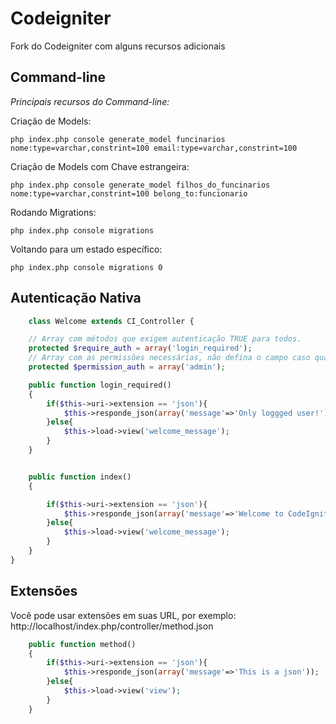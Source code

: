 # Codeigniter

Fork do Codeigniter com alguns recursos adicionais

## Command-line

*Principais recursos do Command-line:*

Criação de Models:

	php index.php console generate_model funcinarios nome:type=varchar,constrint=100 email:type=varchar,constrint=100

Criação de Models com Chave estrangeira:

	php index.php console generate_model filhos_do_funcinarios nome:type=varchar,constrint=100 belong_to:funcionario

Rodando Migrations:

	php index.php console migrations

Voltando para um estado específico:

	php index.php console migrations 0

## Autenticação Nativa

```php
	class Welcome extends CI_Controller {

	// Array com métodos que exigem autenticação TRUE para todos.
	protected $require_auth = array('login_required'); 
	// Array com as permissões necessárias, não defina o campo caso qualquer usuário autenticado possa acessar
	protected $permission_auth = array('admin'); 

	public function login_required()
	{
		if($this->uri->extension == 'json'){
			$this->responde_json(array('message'=>'Only loggged user!'));
		}else{
			$this->load->view('welcome_message');
		}
	}


	public function index()
	{

		if($this->uri->extension == 'json'){
			$this->responde_json(array('message'=>'Welcome to CodeIgniter!'));
		}else{
			$this->load->view('welcome_message');
		}
	}
}
```

## Extensões

Você pode usar extensões em suas URL, por exemplo: http://localhost/index.php/controller/method.json

```php
	public function method()
	{
		if($this->uri->extension == 'json'){
			$this->responde_json(array('message'=>'This is a json'));
		}else{
			$this->load->view('view');
		}
	}
```